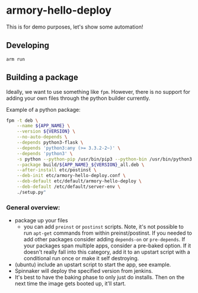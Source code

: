 # armory-hello-deploy

This is for demo purposes, let's show some automation!


## Developing
`arm run`


## Building a package
Ideally, we want to use something like `fpm`. However, there is no support for adding your own files through the
python builder currently.

Example of a python package:
```bash
fpm -t deb \
    --name ${APP_NAME} \
    --version ${VERSION} \
    --no-auto-depends \
    --depends python3-flask \
    --depends 'python3:any (>= 3.3.2-2~)' \
    --depends 'python3' \
    -s python --python-pip /usr/bin/pip3 --python-bin /usr/bin/python3 \
    --package build/${APP_NAME}_${VERSION}_all.deb \
    --after-install etc/postinst \
    --deb-init etc/armory-hello-deploy.conf \
    --deb-default etc/default/armory-hello-deploy \
    --deb-default /etc/default/server-env \
    ./setup.py"
```


### General overview:
- package up your files
    - you can add `preinst` or `postinst` scripts. Note, it's not possible to run
    `apt-get` commands from within preinst/postinst. If you needed to add other packages
    consider adding `depends-on` or `pre-depends`. If your packages span multiple apps, consider a
    pre-baked option. If it doesn't really fall into this category, add it to an upstart script with a
    conditional run once or make it self destroying.
- (ubuntu) include an upstart script to start the app, see example.
- Spinnaker will deploy the specified version from jenkins.
- It's best to have the baking phase to only just do installs. Then on the next time the
image gets booted up, it'll start.
